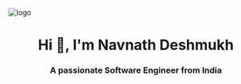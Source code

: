 ![logo](https://github.com/Ashutosh-PMishra/Ashutosh-PMishra/blob/main/Github%20Banner.png)
<h1 align="center">Hi 👋, I'm  Navnath Deshmukh</h1>
<h3 align="center">A passionate Software Engineer from India</h3>


